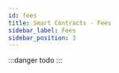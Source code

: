 ```yaml
---
id: fees
title: Smart Contracts - Fees
sidebar_label: Fees
sidebar_position: 3
---
```


:::danger todo
:::